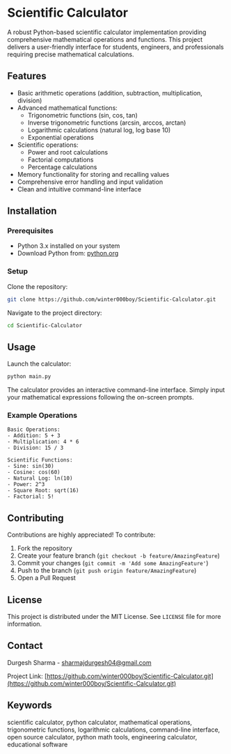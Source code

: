 # Scientific Calculator

A robust Python-based scientific calculator implementation providing comprehensive mathematical operations and functions. This project delivers a user-friendly interface for students, engineers, and professionals requiring precise mathematical calculations.

## Features

- Basic arithmetic operations (addition, subtraction, multiplication, division)
- Advanced mathematical functions:
  - Trigonometric functions (sin, cos, tan)
  - Inverse trigonometric functions (arcsin, arccos, arctan)
  - Logarithmic calculations (natural log, log base 10)
  - Exponential operations
- Scientific operations:
  - Power and root calculations
  - Factorial computations
  - Percentage calculations
- Memory functionality for storing and recalling values
- Comprehensive error handling and input validation
- Clean and intuitive command-line interface

## Installation

### Prerequisites
- Python 3.x installed on your system
- Download Python from: [python.org](https://www.python.org/)

### Setup
Clone the repository:

```bash
git clone https://github.com/winter000boy/Scientific-Calculator.git
```

Navigate to the project directory:

```bash
cd Scientific-Calculator
```

## Usage

Launch the calculator:

```bash
python main.py
```

The calculator provides an interactive command-line interface. Simply input your mathematical expressions following the on-screen prompts.

### Example Operations

```
Basic Operations:
- Addition: 5 + 3
- Multiplication: 4 * 6
- Division: 15 / 3

Scientific Functions:
- Sine: sin(30)
- Cosine: cos(60)
- Natural Log: ln(10)
- Power: 2^3
- Square Root: sqrt(16)
- Factorial: 5!
```

## Contributing

Contributions are highly appreciated! To contribute:

1. Fork the repository
2. Create your feature branch (`git checkout -b feature/AmazingFeature`)
3. Commit your changes (`git commit -m 'Add some AmazingFeature'`)
4. Push to the branch (`git push origin feature/AmazingFeature`)
5. Open a Pull Request

## License

This project is distributed under the MIT License. See `LICENSE` file for more information.

## Contact

Durgesh Sharma - [sharmajdurgesh04@gmail.com](mailto:sharmajdurgesh04@gmail.com)

Project Link: [https://github.com/winter000boy/Scientific-Calculator.git](https://github.com/winter000boy/Scientific-Calculator.git)

## Keywords

scientific calculator, python calculator, mathematical operations, trigonometric functions, logarithmic calculations, command-line interface, open source calculator, python math tools, engineering calculator, educational software
